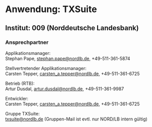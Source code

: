 <H1>Anwendung: TXSuite</H1>
<H2>Institut: 009 (Norddeutsche Landesbank)</H2>

<H3>Ansprechpartner</H3>

Applikationsmanager:<BR> 
Stephan Pape, stephan.pape@nordlb.de, +49-511-361-5874<BR>

Stellvertretender Applikationsmanager:<BR> 
Carsten Tepper, carsten_a.tepper@nordlb.de, +49-511-361-6725<BR>

Betrieb (RTB):<BR>
Artur Dusdal, artur.dusdal@nordlb.de, +49-511-361-9987<BR>

Entwickler:<BR>
Carsten Tepper, carsten_a.tepper@nordlb.de, +49-511-361-6725<BR>

Gruppe TXSuite:<BR> 
txsuite@nordlb.de (Gruppen-Mail ist evtl. nur NORD/LB intern gültig)
